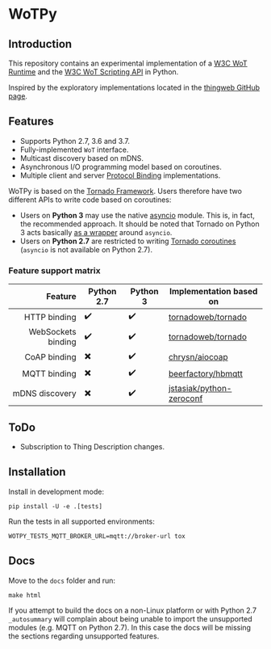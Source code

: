 # WoTPy

## Introduction

This repository contains an experimental implementation of a [W3C WoT Runtime](https://github.com/w3c/wot-architecture/blob/master/terminology.md#wot-runtime) and the [W3C WoT Scripting API](https://w3c.github.io/wot-scripting-api/) in Python.

Inspired by the exploratory implementations located in the [thingweb GitHub page](https://github.com/thingweb).

## Features

* Supports Python 2.7, 3.6 and 3.7.
* Fully-implemented `WoT` interface.
* Multicast discovery based on mDNS.
* Asynchronous I/O programming model based on coroutines.
* Multiple client and server [Protocol Binding](https://github.com/w3c/wot-architecture/blob/master/terminology.md#protocol-binding) implementations. 

WoTPy is based on the [Tornado Framework](https://www.tornadoweb.org). Users therefore have two different APIs to write code based on coroutines: 

* Users on **Python 3** may use the native [asyncio](https://docs.python.org/3/library/asyncio.html) module. This is, in fact, the recommended approach. It should be noted that Tornado on Python 3 acts basically [as a wrapper](https://www.tornadoweb.org/en/stable/asyncio.html) around `asyncio`.
* Users on **Python 2.7** are restricted to writing [Tornado coroutines](https://www.tornadoweb.org/en/stable/guide/coroutines.html) (`asyncio` is not available on Python 2.7).

### Feature support matrix

| Feature            | Python 2.7               | Python 3           | Implementation based on                                                 |
|-------------------:|--------------------------|--------------------|-------------------------------------------------------------------------|
| HTTP binding       | :heavy_check_mark:       | :heavy_check_mark: | [tornadoweb/tornado](https://github.com/tornadoweb/tornado)             |
| WebSockets binding | :heavy_check_mark:       | :heavy_check_mark: | [tornadoweb/tornado](https://github.com/tornadoweb/tornado)             |
| CoAP binding       | :heavy_multiplication_x: | :heavy_check_mark: | [chrysn/aiocoap](https://github.com/chrysn/aiocoap)                     |
| MQTT binding       | :heavy_multiplication_x: | :heavy_check_mark: | [beerfactory/hbmqtt](https://github.com/beerfactory/hbmqtt)             |
| mDNS discovery     | :heavy_multiplication_x: | :heavy_check_mark: | [jstasiak/python-zeroconf](https://github.com/jstasiak/python-zeroconf) |

## ToDo

* Subscription to Thing Description changes.

## Installation

Install in development mode:

```
pip install -U -e .[tests]
```

Run the tests in all supported environments:

```
WOTPY_TESTS_MQTT_BROKER_URL=mqtt://broker-url tox
```

## Docs

Move to the `docs` folder and run:

```
make html
```

If you attempt to build the docs on a non-Linux platform or with Python 2.7 `_autosummary` will complain about being unable to import the unsupported modules (e.g. MQTT on Python 2.7). In this case the docs will be missing the sections regarding unsupported features.